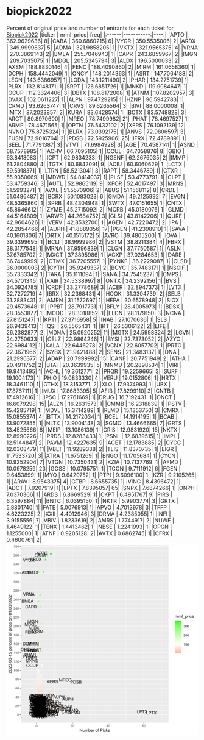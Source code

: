# biopick2022
Percent of original price and number of entrants for each ticket for [Biopick2022](https://twitter.com/hashtag/Biopick2022)
|ticker |  nrml_price| freq|
|:------|-----------:|----:|
|APTO   | 362.9629636|    8|
|CABA   | 360.6860215|    6|
|VYGR   | 350.5535006|    2|
|ARDX   | 349.9999837|    5|
|ADMA   | 321.9858205|    1|
|VKTX   | 321.9565375|    4|
|VRNA   | 270.3869143|    2|
|BMEA   | 255.7046943|    1|
|CAPR   | 243.6859967|    2|
|IMGN   | 209.7035075|    1|
|MDGL   | 205.5345794|    3|
|ALDX   | 196.5000033|    2|
|AXSM   | 188.8830146|    4|
|FENC   | 188.4090860|    2|
|MIRM   | 161.0658360|    1|
|DCPH   | 158.4442049|    1|
|ONCY   | 148.2014363|    1|
|ASRT   | 147.7064188|    2|
|LEGN   | 143.6386957|    1|
|LQDA   | 143.1211490|    2|
|PHAR   | 134.2751739|    1|
|PLRX   | 132.8148171|    1|
|SRPT   | 126.6851726|    1|
|MNKD   | 119.9084647|    1|
|OCUP   | 112.3324406|    3|
|DBTX   | 108.8172008|    1|
|ATNM   | 107.8202957|    3|
|DVAX   | 102.0611227|    1|
|ALPN   |  97.4729215|    1|
|HZNP   |  96.5942783|    1|
|CRMD   |  93.6263747|    1|
|CRVS   |  89.6265564|    3|
|BIVI   |  88.0000008|    1|
|IMTX   |  87.2023857|    2|
|KURA   |  83.6428574|    1|
|BCTX   |  83.5748828|    3|
|ARCT   |  80.8970600|    1|
|MREO   |  78.7499982|   21|
|PHAT   |  78.4697527|    1|
|ARMP   |  78.4671565|    1|
|OPTN   |  76.5432102|    2|
|XERS   |  76.1092139|   12|
|NVNO   |  75.8725324|    1|
|BLRX   |  73.0392175|    1|
|ANVS   |  72.9806597|    3|
|FUSN   |  72.9016764|    2|
|PDSB   |  72.5925906|   25|
|IFRX   |  72.4789891|    1|
|SEEL   |  71.7791387|    3|
|VTVT   |  71.6984928|    3|
|AGE    |  70.4587141|    1|
|ASND   |  68.7578985|    1|
|ACHV   |  66.7095105|    1|
|OCUL   |  64.7058876|    8|
|GBIO   |  63.8418083|    1|
|ICPT   |  62.9834233|    1|
|NGENF  |  62.2676035|    2|
|IMMP   |  61.2804880|    4|
|TGTX   |  60.6842091|    9|
|ACIU   |  60.6060629|    1|
|LCTX   |  59.5918371|    1|
|LTRN   |  58.5213041|    3|
|RAPT   |  58.3446789|    1|
|CTXR   |  55.9350669|    1|
|MDWD   |  54.8414037|    1|
|PLSE   |  53.4773791|    1|
|CLPT   |  53.4759346|    3|
|AUTL   |  52.9865119|    9|
|XFOR   |  52.4017497|    3|
|MRNS   |  51.5993271|    1|
|AVXL   |  51.5570906|    2|
|ABUS   |  51.1568112|    8|
|CRDL   |  51.0486487|    2|
|BCRX   |  50.1083023|    6|
|GMDA   |  49.2125992|    7|
|EVGN   |  48.5365860|    1|
|SPRB   |  48.4304948|    1|
|SWTX   |  47.0151655|    1|
|CNTX   |  45.8646612|    1|
|ZYME   |  45.2715092|    2|
|MCRB   |  45.0180076|    1|
|GLMD   |  44.5164809|    1|
|ARWR   |  44.2684752|    3|
|GLSI   |  43.8142206|    1|
|QURE   |  42.9604626|    1|
|VERV   |  42.8532700|    1|
|AGEN   |  42.7220472|    2|
|IPA    |  42.2854466|    4|
|AUPH   |  41.8889356|   17|
|PGEN   |  41.2398910|    1|
|SAVA   |  40.1601806|    7|
|ORTX   |  40.1515172|    5|
|AVRO   |  39.4805200|    1|
|IOVA   |  39.3399695|    1|
|BCLI   |  38.9999986|    2|
|VSTM   |  38.8211384|    4|
|FBRX   |  38.3177548|    1|
|MRNA   |  37.9596839|    1|
|CLGN   |  37.7750587|    1|
|ASLN   |  37.6785702|    2|
|MXCT   |  37.3895986|    1|
|ACXP   |  37.0284653|    1|
|DARE   |  36.7449999|    2|
|CTMX   |  36.7205557|    1|
|PYNKF  |  36.2229087|    1|
|CLSD   |  36.0000003|    2|
|CYTH   |  35.9249337|    2|
|BCYC   |  35.7483171|    1|
|NSCIF  |  35.7333342|    1|
|TARA   |  35.1111094|    1|
|SANA   |  34.7545237|    1|
|CMPS   |  34.5701345|    1|
|XAIR   |  34.5338997|    8|
|ONTX   |  34.2392156|    1|
|BVS    |  34.0924785|    1|
|CRDF   |  33.2778689|    3|
|ACER   |  32.8947373|    1|
|LVTX   |  32.7272719|    4|
|IBRX   |  32.2368431|    4|
|HOOK   |  31.3304739|    2|
|SELB   |  31.2883431|    2|
|AMRN   |  31.1572697|    1|
|HEPA   |  30.6578948|    2|
|SIOX   |  29.4573648|   11|
|PPBT   |  28.7917731|    1|
|BFLY   |  28.4005973|    1|
|BDSX   |  28.3553877|    1|
|MODD   |  28.3018852|    1|
|ELDN   |  28.1179150|    3|
|NCNA   |  27.8151247|    1|
|KPTI   |  27.3716958|    5|
|INAB   |  27.1070636|    1|
|SLS    |  26.9439413|    1|
|QSI    |  26.5565431|    1|
|IKT    |  26.5306122|    2|
|LIFE   |  26.2382877|    2|
|MDNA   |  25.0920252|   11|
|MGTX   |  24.5998324|    2|
|LGVN   |  24.2750633|    1|
|CELZ   |  22.9864246|    1|
|BYSI   |  22.7373052|    2|
|AZYO   |  22.6984112|    1|
|KALA   |  22.6446278|    2|
|VCNX   |  22.6057702|    1|
|PRTG   |  22.3671966|    7|
|SYBX   |  21.9421488|    2|
|SENS   |  21.3483137|    1|
|DNA    |  21.2996377|    2|
|ADAP   |  20.7999992|   15|
|CANF   |  20.7751949|    2|
|ATHA   |  20.4911752|    2|
|BTAI   |  20.3639935|    5|
|MNMD   |  20.2898534|    1|
|VIRI   |  19.9413495|    1|
|ACHL   |  19.3612771|    2|
|PRQR   |  19.2259665|    3|
|SURF   |  19.1004173|    1|
|PHIO   |  19.0833330|    4|
|VERU   |  19.0152806|    1|
|HRTX   |  18.3461110|    1|
|GTHX   |  18.3153771|    2|
|XLO    |  17.9374993|    1|
|UBX    |  17.8767111|    1|
|IMUX   |  17.8683395|    5|
|AFIB   |  17.8299110|    3|
|CNTB   |  17.4912616|    1|
|IPSC   |  17.2761669|    1|
|DRUG   |  16.7192431|    1|
|ONCT   |  16.6079298|   15|
|ALZN   |  16.2631573|    1|
|CMMB   |  16.2318839|    1|
|PSTV   |  15.4285719|    1|
|MDVL   |  15.3714289|    1|
|RLMD   |  15.1353750|    3|
|CMRX   |  15.0855374|    4|
|BTTX   |  14.2172034|    1|
|BCEL   |  14.1914195|    1|
|BCAB   |  13.9072855|    1|
|NLTX   |  13.9004148|    3|
|SGMO   |  13.4666665|    7|
|GRTS   |  13.4525666|    8|
|MEIP   |  13.1086139|    1|
|CRIS   |  12.9831920|   15|
|NKTX   |  12.8990226|    1|
|PRDS   |  12.8283433|    1|
|PSNL   |  12.6839515|    1|
|IMPL   |  12.5144847|    2|
|PAVM   |  12.4227635|    9|
|ACET   |  12.1783885|    2|
|CYCC   |  12.0308479|   11|
|VBLT   |  11.9289338|    2|
|TLIS   |  11.8370735|    1|
|EIGR   |  11.7533720|    3|
|ATRA   |  11.6751269|    1|
|BNGO   |  11.1705684|    1|
|CYCN   |  10.9252904|    7|
|VTGN   |  10.7350431|    2|
|KZIA   |  10.7137769|    1|
|AFMD   |  10.0978259|   23|
|GOSS   |  10.0795751|    1|
|TCON   |   9.7111912|    6|
|FGEN   |   9.6453899|    1|
|MYO    |   9.6420752|    1|
|PTPI   |   9.6096100|    1|
|KZR    |   9.2105265|    1|
|ARAV   |   8.9543375|    4|
|GTBP   |   8.6655735|    1|
|VINC   |   8.4396472|    1|
|ADCT   |   7.9207919|    1|
|LPTX   |   7.8395057|   65|
|SNPX   |   7.6874266|    1|
|ONPH   |   7.0370366|    1|
|ARDS   |   6.8669529|    1|
|CKPT   |   6.4951767|    9|
|PIRS   |   6.3597884|   11|
|BNTC   |   6.0395150|    1|
|NKTR   |   5.9903774|    3|
|GRTX   |   5.8801740|    1|
|FATE   |   5.0076913|    1|
|APVO   |   4.7013978|    3|
|TFFP   |   4.6223225|    2|
|XXII   |   4.4012946|    3|
|DRMA   |   4.2385055|    1|
|INFI   |   3.9155556|    7|
|VBIV   |   1.8233619|    2|
|AMRS   |   1.7744917|    2|
|NUWE   |   1.4649122|    1|
|TENX   |   1.4413462|    1|
|NBSE   |   1.2241993|    1|
|OPGN   |   1.1255000|    1|
|ATNF   |   0.9205128|    2|
|AVTX   |   0.6862745|    1|
|CFRX   |   0.4600761|    2|
![retvspicks](biopicks.png?raw=true)
